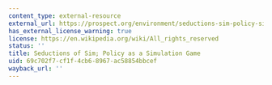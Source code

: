 ```yaml
---
content_type: external-resource
external_url: https://prospect.org/environment/seductions-sim-policy-simulation-game/
has_external_license_warning: true
license: https://en.wikipedia.org/wiki/All_rights_reserved
status: ''
title: Seductions of Sim; Policy as a Simulation Game
uid: 69c702f7-cf1f-4cb6-8967-ac58854bbcef
wayback_url: ''
---
```

